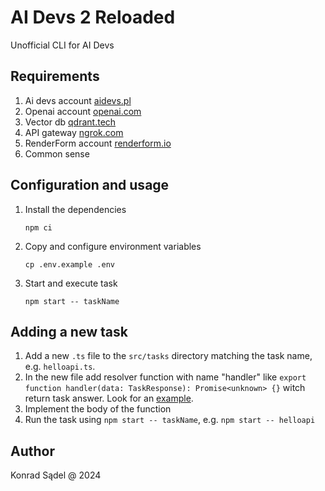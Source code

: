 # AI Devs 2 Reloaded
Unofficial CLI for AI Devs

## Requirements
1. Ai devs account [aidevs.pl](https://www.aidevs.pl/)
1. Openai account [openai.com](https://platform.openai.com/)
1. Vector db [qdrant.tech](https://qdrant.tech/documentation/quick-start/)
1. API gateway [ngrok.com](https://ngrok.com/docs/getting-started/)
1. RenderForm account [renderform.io](https://renderform.io/)
1. Common sense

## Configuration and usage
1. Install the dependencies
    ```shell
    npm ci
    ```

2. Copy and configure environment variables
    ```shell
    cp .env.example .env
    ```

3. Start and execute task
    ```shell
    npm start -- taskName
    ```

## Adding a new task
1. Add a new `.ts` file to the `src/tasks` directory matching the task name, e.g. `helloapi.ts`.
1. In the new file add resolver function with name "handler" like `export function handler(data: TaskResponse): Promise<unknown> {}` witch return task answer. Look for an [example](https://github.com/r0ndi/ai-devs-reloaded/blob/main/src/tasks/helloapi.ts).
1. Implement the body of the function
1. Run the task using `npm start -- taskName`, e.g. `npm start -- helloapi`

## Author
Konrad Sądel @ 2024